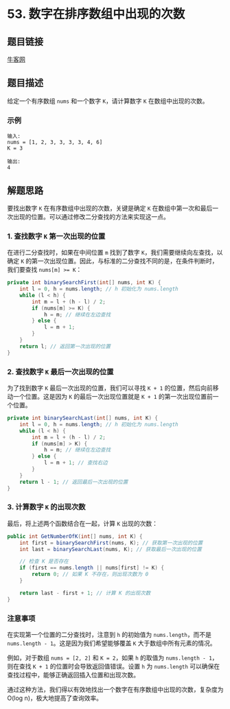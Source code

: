 # 53. 数字在排序数组中出现的次数

## 题目链接

[牛客网](https://www.nowcoder.com/practice/70610bf967994b22bb1c26f9ae901fa2?tpId=13&tqId=11190&tPage=1&rp=1&ru=/ta/coding-interviews&qru=/ta/coding-interviews/question-ranking&from=cyc_github)

## 题目描述

给定一个有序数组 `nums` 和一个数字 `K`，请计算数字 `K` 在数组中出现的次数。

### 示例

```plaintext
输入:
nums = [1, 2, 3, 3, 3, 3, 4, 6]
K = 3

输出:
4
```

## 解题思路

要找出数字 `K` 在有序数组中出现的次数，关键是确定 `K` 在数组中第一次和最后一次出现的位置。可以通过修改二分查找的方法来实现这一点。

### 1. 查找数字 `K` 第一次出现的位置

在进行二分查找时，如果在中间位置 `m` 找到了数字 `K`，我们需要继续向左查找，以确定 `K` 的第一次出现位置。因此，与标准的二分查找不同的是，在条件判断时，我们要查找 `nums[m] >= K`：

```java
private int binarySearchFirst(int[] nums, int K) {
    int l = 0, h = nums.length; // h 初始化为 nums.length
    while (l < h) {
        int m = l + (h - l) / 2;
        if (nums[m] >= K) {
            h = m; // 继续在左边查找
        } else {
            l = m + 1;
        }
    }
    return l; // 返回第一次出现的位置
}
```

### 2. 查找数字 `K` 最后一次出现的位置

为了找到数字 `K` 最后一次出现的位置，我们可以寻找 `K + 1` 的位置，然后向前移动一个位置。这是因为 `K` 的最后一次出现位置就是 `K + 1` 的第一次出现位置前一个位置。

```java
private int binarySearchLast(int[] nums, int K) {
    int l = 0, h = nums.length; // h 初始化为 nums.length
    while (l < h) {
        int m = l + (h - l) / 2;
        if (nums[m] > K) {
            h = m; // 继续在左边查找
        } else {
            l = m + 1; // 查找右边
        }
    }
    return l - 1; // 返回最后一次出现的位置
}
```

### 3. 计算数字 `K` 的出现次数

最后，将上述两个函数结合在一起，计算 `K` 出现的次数：

```java
public int GetNumberOfK(int[] nums, int K) {
    int first = binarySearchFirst(nums, K); // 获取第一次出现的位置
    int last = binarySearchLast(nums, K); // 获取最后一次出现的位置

    // 检查 K 是否存在
    if (first == nums.length || nums[first] != K) {
        return 0; // 如果 K 不存在，则出现次数为 0
    }

    return last - first + 1; // 计算 K 的出现次数
}
```

### 注意事项

在实现第一个位置的二分查找时，注意到 `h` 的初始值为 `nums.length`，而不是 `nums.length - 1`。这是因为我们希望能够覆盖 `K` 大于数组中所有元素的情况。

例如，对于数组 `nums = [2, 2]` 和 `K = 2`，如果 `h` 的取值为 `nums.length - 1`，则在查找 `K + 1` 的位置时会导致返回值错误。设置 `h` 为 `nums.length` 可以确保在查找过程中，能够正确返回插入位置和出现次数。

通过这种方法，我们得以有效地找出一个数字在有序数组中出现的次数，复杂度为 O(log n)，极大地提高了查询效率。